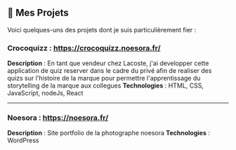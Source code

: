 ## 📂 Mes Projets
Voici quelques-uns des projets dont je suis particulièrement fier :

### Crocoquizz : https://crocoquizz.noesora.fr/
**Description** : En tant que vendeur chez Lacoste, j'ai developper cette application de quiz reserver dans le cadre du privé afin de realiser des quizs sur l'histoire de la marque pour permettre l'apprentissage du storytelling de la marque aux collegues 
**Technologies** : HTML, CSS, JavaScript, nodeJs, React

---

### Noesora : https://noesora.fr/
**Description** : Site portfolio de la photographe noesora
**Technologies** : WordPress

<!--
**Pol1F/Pol1F** is a ✨ _special_ ✨ repository because its `README.md` (this file) appears on your GitHub profile.

Here are some ideas to get you started:

- 🔭 I’m currently working on ...
- 🌱 I’m currently learning ...
- 👯 I’m looking to collaborate on ...
- 🤔 I’m looking for help with ...
- 💬 Ask me about ...
- 📫 How to reach me: ...
- 😄 Pronouns: ...
- ⚡ Fun fact: ...
-->
